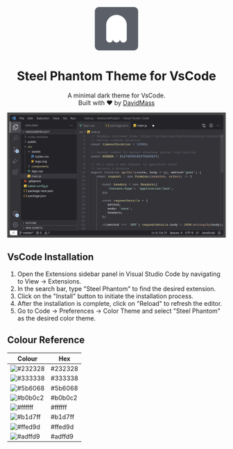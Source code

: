 <p align="center">
  <img alt="Steel Phantom Logo" src="./assets/logo.png" width="100" />
</p>
<h1 align="center">
  Steel Phantom Theme for VsCode
</h1>
<p align="center">
  A minimal dark theme for VsCode.
  <br />
  Built with ❤️ by <a href="https://github.com/davidcmass">DavidMass</a>
</p>

![demo](./assets/vscode.png)

## VsCode Installation

1. Open the Extensions sidebar panel in Visual Studio Code by navigating to View → Extensions.
2. In the search bar, type "Steel Phantom" to find the desired extension.
3. Click on the "Install" button to initiate the installation process.
4. After the installation is complete, click on "Reload" to refresh the editor.
5. Go to Code → Preferences → Color Theme and select "Steel Phantom" as the desired color theme.

## Colour Reference

| Colour                                                   | Hex     |
| -------------------------------------------------------- | ------- |
| ![#232328](https://placehold.co/15x15/232328/232328.png) | #232328 |
| ![#333338](https://placehold.co/15x15/333338/333338.png) | #333338 |
| ![#5b6068](https://placehold.co/15x15/5b6068/5b6068.png) | #5b6068 |
| ![#b0b0c2](https://placehold.co/15x15/b0b0c2/b0b0c2.png) | #b0b0c2 |
| ![#ffffff](https://placehold.co/15x15/ffffff/ffffff.png) | #ffffff |
| ![#b1d7ff](https://placehold.co/15x15/b1d7ff/b1d7ff.png) | #b1d7ff |
| ![#ffed9d](https://placehold.co/15x15/ffed9d/ffed9d.png) | #ffed9d |
| ![#adffd9](https://placehold.co/15x15/adffd9/adffd9.png) | #adffd9 |
